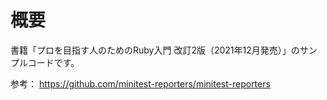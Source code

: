 
# 概要

書籍「プロを目指す人のためのRuby入門 改訂2版（2021年12月発売）」のサンプルコードです。

参考：
<https://github.com/minitest-reporters/minitest-reporters>
